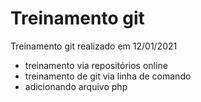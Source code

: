 # Treinamento git
Treinamento git realizado em 12/01/2021
* treinamento via repositórios online
* treinamento de git via linha de comando
* adicionando arquivo php
